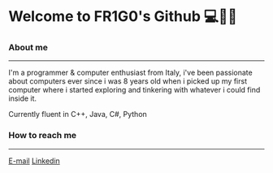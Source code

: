 # Welcome to **FR1G0**'s Github 💻🕵️‍♂️

### About me
---
I'm a programmer & computer enthusiast from Italy, i've been passionate about computers ever since i was 8 years old when i picked up my first computer where i started exploring and tinkering with whatever i could find inside it.


Currently fluent in C++, Java, C#, Python

### How to reach me
----
[E-mail](mailto:josephfrgg@gmail.com)
[Linkedin](https://www.linkedin.com/in/joseph-frigo-877b75199/)






<!---
FR1G0/FR1G0 is a ✨ special ✨ repository because its `README.md` (this file) appears on your GitHub profile.
You can click the Preview link to take a look at your changes.
--->
